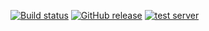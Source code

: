 [![Build status](https://github.com/zenithtea/owo/actions/workflows/ci.yml/badge.svg?branch=master&event=push)](https://github.com/zenithtea/owo/actions/workflows/ci.yml)
[![GitHub release](https://img.shields.io/github/release/zenithtea/owo.svg)](https://github.com/zenithtea/owo/releases/latest)
[![test server](https://discordapp.com/api/guilds/841966583932256266/widget.png?style=shield)](https://discord.gg/ppu7afZhDZ)
